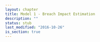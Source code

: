 ```yaml
---
layout: chapter
title: Model 1 - Breach Impact Estimation
description: ""
status: stub
last_modified: "2016-10-26"
is_section: true
---
```

